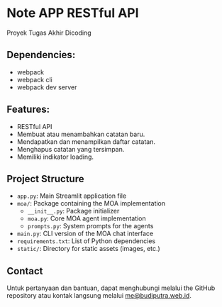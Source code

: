 # Note APP RESTful API

Proyek Tugas Akhir Dicoding

## Dependencies:

* webpack
* webpack cli
* webpack dev server

## Features:

- RESTful API    
- Membuat atau menambahkan catatan baru.   
- Mendapatkan dan menampilkan daftar catatan.    
- Menghapus catatan yang tersimpan.
- Memiliki indikator loading.

## Project Structure

- `app.py`: Main Streamlit application file
- `moa/`: Package containing the MOA implementation
  - `__init__.py`: Package initializer
  - `moa.py`: Core MOA agent implementation
  - `prompts.py`: System prompts for the agents
- `main.py`: CLI version of the MOA chat interface
- `requirements.txt`: List of Python dependencies
- `static/`: Directory for static assets (images, etc.)


## Contact

Untuk pertanyaan dan bantuan, dapat menghubungi melalui the GitHub repository atau kontak langsung melalui me@budiputra.web.id.